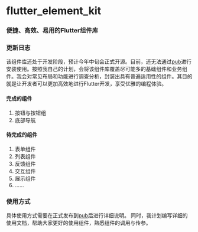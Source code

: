 # flutter_element_kit

### 便捷、高效、易用的Flutter组件库

### 更新日志
该组件库还处于开发阶段，预计今年中旬会正式开源。目前，还无法通过[pub](https://flutter.dev/developing-packages/)进行安装使用。按照我自己的计划，会将该组件库覆盖尽可能多的基础组件和业务组件。我会对常见布局和功能进行调查分析，封装出具有普遍适用性的组件。其目的就是让开发者可以更加高效地进行Flutter开发，享受优雅的编程体验。
#### 完成的组件
1. 按钮与按钮组
2. 底部导航

#### 待完成的组件
1. 表单组件
2. 列表组件
3. 反馈组件
4. 交互组件
5. 展示组件
6. ......


### 使用方式
具体使用方式需要在正式发布到[pub](https://flutter.dev/developing-packages/)后进行详细说明。
同时，我计划编写详细的使用文档，帮助大家更好的使用组件，熟悉组件的调用与传参。
